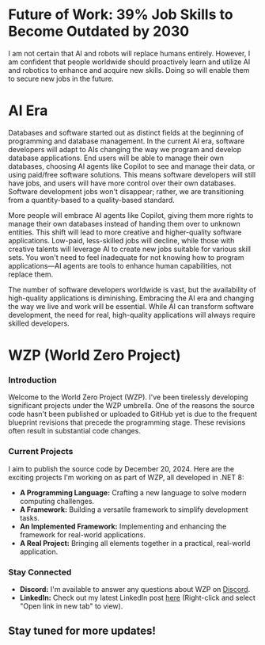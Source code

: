 # Future of Work: 39% Job Skills to Become Outdated by 2030

I am not certain that AI and robots will replace humans entirely. However, I am confident that people worldwide should proactively learn and utilize AI and robotics to enhance and acquire new skills. Doing so will enable them to secure new jobs in the future.


# AI Era

Databases and software started out as distinct fields at the beginning of programming and database management. In the current AI era, software developers will adapt to AIs changing the way we program and develop database applications. End users will be able to manage their own databases, choosing AI agents like Copilot to see and manage their data, or using paid/free software solutions. This means software developers will still have jobs, and users will have more control over their own databases. Software development jobs won't disappear; rather, we are transitioning from a quantity-based to a quality-based standard.

More people will embrace AI agents like Copilot, giving them more rights to manage their own databases instead of handing them over to unknown entities. This shift will lead to more creative and higher-quality software applications. Low-paid, less-skilled jobs will decline, while those with creative talents will leverage AI to create new jobs suitable for various skill sets. You won't need to feel inadequate for not knowing how to program applications—AI agents are tools to enhance human capabilities, not replace them.

The number of software developers worldwide is vast, but the availability of high-quality applications is diminishing. Embracing the AI era and changing the way we live and work will be essential. While AI can transform software development, the need for real, high-quality applications will always require skilled developers.


# WZP (World Zero Project)
### Introduction
Welcome to the World Zero Project (WZP). I've been tirelessly developing significant projects under the WZP umbrella. One of the reasons the source code hasn't been published or uploaded to GitHub yet is due to the frequent blueprint revisions that precede the programming stage. These revisions often result in substantial code changes.

### Current Projects
I aim to publish the source code by December 20, 2024. Here are the exciting projects I'm working on as part of WZP, all developed in .NET 8:

- **A Programming Language:** Crafting a new language to solve modern computing challenges.
- **A Framework:** Building a versatile framework to simplify development tasks.
- **An Implemented Framework:** Implementing and enhancing the framework for real-world applications.
- **A Real Project:** Bringing all elements together in a practical, real-world application.

### Stay Connected
- **Discord:** I'm available to answer any questions about WZP on [Discord](https://discord.gg/AaVEWaaS).
- **LinkedIn:** Check out my latest LinkedIn post [here](https://www.linkedin.com/embed/feed/update/urn:li:share:7270014564551815171) (Right-click and select "Open link in new tab" to view).

## Stay tuned for more updates!

<!--
**luckybc2021/luckybc2021** is a ✨ _special_ ✨ repository because its `README.md` (this file) appears on your GitHub profile.

Here are some ideas to get you started:

- 🔭 I’m currently working on ...
- 🌱 I’m currently learning ...
- 👯 I’m looking to collaborate on ...
- 🤔 I’m looking for help with ...
- 💬 Ask me about ...
- 📫 How to reach me: ...
- 😄 Pronouns: ...
- ⚡ Fun fact: ...
-->
